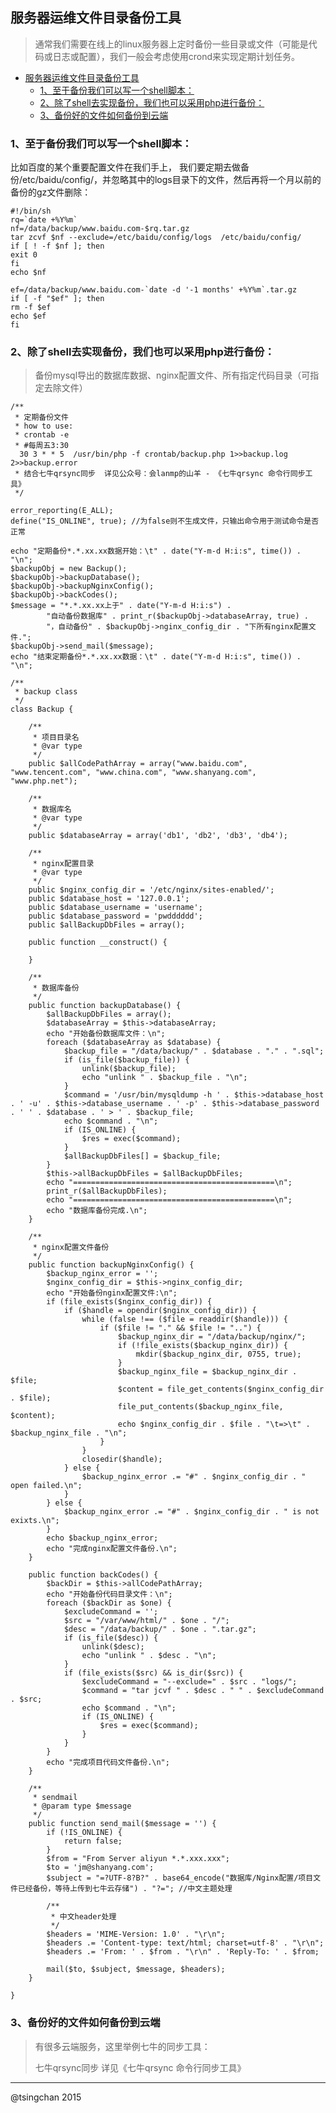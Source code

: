 ## 服务器运维文件目录备份工具


>通常我们需要在线上的linux服务器上定时备份一些目录或文件（可能是代码或日志或配置），我们一般会考虑使用crond来实现定期计划任务。

- [服务器运维文件目录备份工具](#服务器运维文件目录备份工具)
    - [1、至于备份我们可以写一个shell脚本：](#1至于备份我们可以写一个shell脚本)
    - [2、除了shell去实现备份，我们也可以采用php进行备份：](#2除了shell去实现备份我们也可以采用php进行备份)
    - [3、备份好的文件如何备份到云端](#3备份好的文件如何备份到云端)



### 1、至于备份我们可以写一个shell脚本： ###

比如百度的某个重要配置文件在我们手上，
我们要定期去做备份/etc/baidu/config/，并忽略其中的logs目录下的文件，然后再将一个月以前的备份的gz文件删除：

	#!/bin/sh
	rq=`date +%Y%m`
	nf=/data/backup/www.baidu.com-$rq.tar.gz
	tar zcvf $nf --exclude=/etc/baidu/config/logs  /etc/baidu/config/
	if [ ! -f $nf ]; then
	exit 0
	fi
	echo $nf
	
	ef=/data/backup/www.baidu.com-`date -d '-1 months' +%Y%m`.tar.gz
	if [ -f "$ef" ]; then
	rm -f $ef
	echo $ef
	fi
	

### 2、除了shell去实现备份，我们也可以采用php进行备份： ###
> 备份mysql导出的数据库数据、nginx配置文件、所有指定代码目录（可指定去除文件）
	
	/**
	 * 定期备份文件
	 * how to use: 
	 * crontab -e
	 * #每周五3:30
	  30 3 * * 5  /usr/bin/php -f crontab/backup.php 1>>backup.log 2>>backup.error
	 * 结合七牛qrsync同步  详见公众号：会lanmp的山羊 - 《七牛qrsync 命令行同步工具》
	 */	

	error_reporting(E_ALL);
	define("IS_ONLINE", true); //为false则不生成文件，只输出命令用于测试命令是否正常
		
	echo "定期备份*.*.xx.xx数据开始：\t" . date("Y-m-d H:i:s", time()) . "\n";
	$backupObj = new Backup();
	$backupObj->backupDatabase();
	$backupObj->backupNginxConfig();
	$backupObj->backCodes();
	$message = "*.*.xx.xx上于" . date("Y-m-d H:i:s") .
	        "自动备份数据库" . print_r($backupObj->databaseArray, true) .
	        "，自动备份" . $backupObj->nginx_config_dir . "下所有nginx配置文件.";
	$backupObj->send_mail($message);
	echo "结束定期备份*.*.xx.xx数据：\t" . date("Y-m-d H:i:s", time()) . "\n";
	
	/**
	 * backup class
	 */
	class Backup {
	
	    /**
	     * 项目目录名
	     * @var type 
	     */
	    public $allCodePathArray = array("www.baidu.com", "www.tencent.com", "www.china.com", "www.shanyang.com", "www.php.net");
	
	    /**
	     * 数据库名
	     * @var type 
	     */
	    public $databaseArray = array('db1', 'db2', 'db3', 'db4');
	
	    /**
	     * nginx配置目录
	     * @var type 
	     */
	    public $nginx_config_dir = '/etc/nginx/sites-enabled/';
	    public $database_host = '127.0.0.1';
	    public $database_username = 'username';
	    public $database_password = 'pwdddddd';
	    public $allBackupDbFiles = array();
	
	    public function __construct() {
	        
	    }
	
	    /**
	     * 数据库备份
	     */
	    public function backupDatabase() {
	        $allBackupDbFiles = array();
	        $databaseArray = $this->databaseArray;
	        echo "开始备份数据库文件：\n";
	        foreach ($databaseArray as $database) {
	            $backup_file = "/data/backup/" . $database . "." . ".sql";
	            if (is_file($backup_file)) {
	                unlink($backup_file);
	                echo "unlink " . $backup_file . "\n";
	            }
	            $command = '/usr/bin/mysqldump -h ' . $this->database_host . ' -u' . $this->database_username . ' -p' . $this->database_password . ' ' . $database . ' > ' . $backup_file;
	            echo $command . "\n";
	            if (IS_ONLINE) {
	                $res = exec($command);
	            }
	            $allBackupDbFiles[] = $backup_file;
	        }
	        $this->allBackupDbFiles = $allBackupDbFiles;
	        echo "=============================================\n";
	        print_r($allBackupDbFiles);
	        echo "=============================================\n";
	        echo "数据库备份完成.\n";
	    }
	
	    /**
	     * nginx配置文件备份
	     */
	    public function backupNginxConfig() {
	        $backup_nginx_error = '';
	        $nginx_config_dir = $this->nginx_config_dir;
	        echo "开始备份nginx配置文件:\n";
	        if (file_exists($nginx_config_dir)) {
	            if ($handle = opendir($nginx_config_dir)) {
	                while (false !== ($file = readdir($handle))) {
	                    if ($file != "." && $file != "..") {
	                        $backup_nginx_dir = "/data/backup/nginx/";
	                        if (!file_exists($backup_nginx_dir)) {
	                            mkdir($backup_nginx_dir, 0755, true);
	                        }
	                        $backup_nginx_file = $backup_nginx_dir . $file;
	                        $content = file_get_contents($nginx_config_dir . $file);
	                        file_put_contents($backup_nginx_file, $content);
	                        echo $nginx_config_dir . $file . "\t=>\t" . $backup_nginx_file . "\n";
	                    }
	                }
	                closedir($handle);
	            } else {
	                $backup_nginx_error .= "#" . $nginx_config_dir . " open failed.\n";
	            }
	        } else {
	            $backup_nginx_error .= "#" . $nginx_config_dir . " is not exixts.\n";
	        }
	        echo $backup_nginx_error;
	        echo "完成nginx配置文件备份.\n";
	    }
	
	    public function backCodes() {
	        $backDir = $this->allCodePathArray;
	        echo "开始备份代码目录文件：\n";
	        foreach ($backDir as $one) {
	            $excludeCommand = '';
	            $src = "/var/www/html/" . $one . "/";
	            $desc = "/data/backup/" . $one . ".tar.gz";
	            if (is_file($desc)) {
	                unlink($desc);
	                echo "unlink " . $desc . "\n";
	            }
	            if (file_exists($src) && is_dir($src)) {	                
	                $excludeCommand = "--exclude=" . $src . "logs/";	               
	                $command = "tar jcvf " . $desc . " " . $excludeCommand . $src;
	                echo $command . "\n";
	                if (IS_ONLINE) {
	                    $res = exec($command);
	                }
	            }
	        }
	        echo "完成项目代码文件备份.\n";
	    }
	
	    /**
	     * sendmail
	     * @param type $message
	     */
	    public function send_mail($message = '') {
	        if (!IS_ONLINE) {
	            return false;
	        }
	        $from = "From Server aliyun *.*.xxx.xxx";
	        $to = 'jm@shanyang.com';
	        $subject = "=?UTF-8?B?" . base64_encode("数据库/Nginx配置/项目文件已经备份，等待上传到七牛云存储") . "?="; //中文主题处理
	
	        /**
	         * 中文header处理
	         */
	        $headers = 'MIME-Version: 1.0' . "\r\n";
	        $headers .= 'Content-type: text/html; charset=utf-8' . "\r\n";
	        $headers .= 'From: ' . $from . "\r\n" . 'Reply-To: ' . $from;
	
	        mail($to, $subject, $message, $headers);
	    }
	
	}

### 3、备份好的文件如何备份到云端 ###
> 有很多云端服务，这里举例七牛的同步工具：
> 
> 七牛qrsync同步  详见《七牛qrsync 命令行同步工具》


----------
@tsingchan 2015